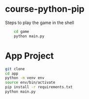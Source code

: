 # course-python-pip

Steps to play the game in the shell

```sh
    cd game
    python main.py
```

# App Project


```sh
git clone
cd app
python -m venv env
source env/bin/activate
pip install -r requirements.txt
python main.py
```